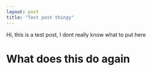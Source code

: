 ```yaml
---
layout: post
title: "Test post thingy"
---
```


Hi, this is a test post, I dont really know what to put here
# What does this do again